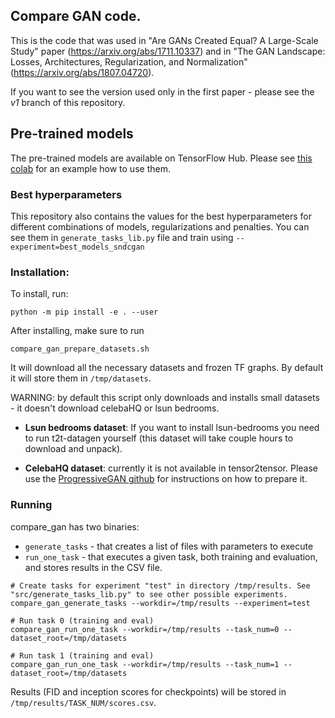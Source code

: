 ## Compare GAN code.

This is the code that was used in "Are GANs Created Equal? A Large-Scale Study"
paper (https://arxiv.org/abs/1711.10337) and in "The GAN Landscape: Losses, Architectures, Regularization, and Normalization" (https://arxiv.org/abs/1807.04720).

If you want to see the version used only in the first paper - please see the *v1* branch of this repository.

## Pre-trained models

The pre-trained models are available on TensorFlow Hub. Please see [this colab](https://colab.research.google.com/github/google/compare_gan/blob/master/compare_gan/src/tfhub_models.ipynb)
for an example how to use them.

### Best hyperparameters

This repository also contains the values for the best hyperparameters for different combinations of models, regularizations and penalties.
You can see them in ``generate_tasks_lib.py`` file and train using ``--experiment=best_models_sndcgan``

### Installation:

To install, run:

```shell
python -m pip install -e . --user
```

After installing, make sure to run

```shell
compare_gan_prepare_datasets.sh
```

It will download all the necessary datasets and frozen TF graphs. By default it will store them in ``/tmp/datasets``.

WARNING: by default this script only downloads and installs small datasets - it doesn't download celebaHQ or lsun bedrooms.

*  **Lsun bedrooms dataset**: If you want to install lsun-bedrooms you need to run t2t-datagen yourself (this dataset will take couple hours to download and unpack).

*  **CelebaHQ dataset**: currently it is not available in tensor2tensor. Please use the [ProgressiveGAN github](https://github.com/tkarras/progressive_growing_of_gans) for instructions on how to prepare it.

### Running

compare_gan has two binaries:

  * ``generate_tasks`` - that creates a list of files with parameters to execute
  * ``run_one_task`` - that executes a given task, both training and evaluation, and stores results in the CSV file.


```shell
# Create tasks for experiment "test" in directory /tmp/results. See "src/generate_tasks_lib.py" to see other possible experiments.
compare_gan_generate_tasks --workdir=/tmp/results --experiment=test

# Run task 0 (training and eval)
compare_gan_run_one_task --workdir=/tmp/results --task_num=0 --dataset_root=/tmp/datasets

# Run task 1 (training and eval)
compare_gan_run_one_task --workdir=/tmp/results --task_num=1 --dataset_root=/tmp/datasets
```

Results (FID and inception scores for checkpoints) will be stored in ``/tmp/results/TASK_NUM/scores.csv``.
